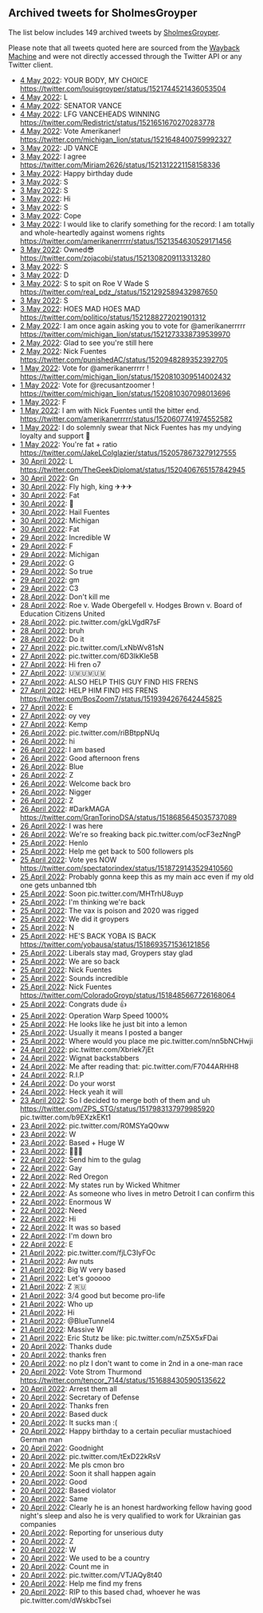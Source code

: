 ## Archived tweets for SholmesGroyper

The list below includes 149 archived tweets by
[SholmesGroyper](https://twitter.com/SholmesGroyper).

Please note that all tweets quoted here are sourced from the
[Wayback Machine](https://web.archive.org) and were not directly accessed through the Twitter API or
any Twitter client.

* [ 4 May 2022](https://web.archive.org/web/20220504070317/https://twitter.com/SholmesGroyper/status/1521747234198634496): YOUR BODY, MY CHOICE https://twitter.com/louisgroyper/status/1521744521436053504 <!--1521747234198634496-->
* [ 4 May 2022](https://web.archive.org/web/20220504010732/https://twitter.com/SholmesGroyper/status/1521657543189274624): L <!--1521657543189274624-->
* [ 4 May 2022](https://web.archive.org/web/20220504004714/https://twitter.com/SholmesGroyper/status/1521652503082934272): SENATOR VANCE <!--1521652503082934272-->
* [ 4 May 2022](https://web.archive.org/web/20220504004606/https://twitter.com/SholmesGroyper/status/1521652229165486087): LFG VANCEHEADS WINNING https://twitter.com/Redistrict/status/1521651670270283778 <!--1521652229165486087-->
* [ 4 May 2022](https://web.archive.org/web/20220504004346/https://twitter.com/SholmesGroyper/status/1521651714486677505): Vote Amerikaner! https://twitter.com/michigan_lion/status/1521648400759992327 <!--1521651714486677505-->
* [ 3 May 2022](https://web.archive.org/web/20220503204057/https://twitter.com/SholmesGroyper/status/1521590513392103425): JD VANCE <!--1521590513392103425-->
* [ 3 May 2022](https://web.archive.org/web/20220503201303/https://twitter.com/SholmesGroyper/status/1521583580891201536): I agree https://twitter.com/Miriam2626/status/1521312221158158336 <!--1521583580891201536-->
* [ 3 May 2022](https://web.archive.org/web/20220503175037/https://twitter.com/SholmesGroyper/status/1521547715515236352): Happy birthday dude <!--1521547715515236352-->
* [ 3 May 2022](https://web.archive.org/web/20220503134137/https://twitter.com/SholmesGroyper/status/1521485014667567110): S <!--1521485014667567110-->
* [ 3 May 2022](https://web.archive.org/web/20220503134455/https://twitter.com/SholmesGroyper/status/1521484853170036737): S <!--1521484853170036737-->
* [ 3 May 2022](https://web.archive.org/web/20220503083254/https://twitter.com/SholmesGroyper/status/1521407192552906752): Hi <!--1521407192552906752-->
* [ 3 May 2022](https://web.archive.org/web/20220503061602/https://twitter.com/SholmesGroyper/status/1521372756251656194): S <!--1521372756251656194-->
* [ 3 May 2022](https://web.archive.org/web/20220503061501/https://twitter.com/SholmesGroyper/status/1521372588458582016): Cope <!--1521372588458582016-->
* [ 3 May 2022](https://web.archive.org/web/20220503052903/https://twitter.com/SholmesGroyper/status/1521361130731577345): I would like to clarify something for the record: I am totally and whole-heartedly against womens rights https://twitter.com/amerikanerrrrr/status/1521354630529171456 <!--1521361130731577345-->
* [ 3 May 2022](https://web.archive.org/web/20220503033137/https://twitter.com/SholmesGroyper/status/1521331491690749952): Owned😎 https://twitter.com/zojacobi/status/1521308209113313280 <!--1521331491690749952-->
* [ 3 May 2022](https://web.archive.org/web/20220503015904/https://twitter.com/SholmesGroyper/status/1521308079974985729): S <!--1521308079974985729-->
* [ 3 May 2022](https://web.archive.org/web/20220503014908/https://twitter.com/SholmesGroyper/status/1521305580467535872): D <!--1521305580467535872-->
* [ 3 May 2022](https://web.archive.org/web/20220503014043/https://twitter.com/SholmesGroyper/status/1521303448729403392): S to spit on Roe V Wade   S https://twitter.com/real_pdz_/status/1521292589432987650 <!--1521303448729403392-->
* [ 3 May 2022](https://web.archive.org/web/20220503012420/https://twitter.com/SholmesGroyper/status/1521299517034881025): S <!--1521299517034881025-->
* [ 3 May 2022](https://web.archive.org/web/20220503012321/https://twitter.com/SholmesGroyper/status/1521299183512309761): HOES MAD HOES MAD https://twitter.com/politico/status/1521288272021901312 <!--1521299183512309761-->
* [ 2 May 2022](https://web.archive.org/web/20220502234533/https://twitter.com/SholmesGroyper/status/1521274617754791940): I am once again asking you to vote for  @amerikanerrrrr  https://twitter.com/michigan_lion/status/1521273338739539970 <!--1521274617754791940-->
* [ 2 May 2022](https://web.archive.org/web/20220502205052/https://twitter.com/SholmesGroyper/status/1521230232094658560): Glad to see you're still here <!--1521230232094658560-->
* [ 2 May 2022](https://web.archive.org/web/20220502042536/https://twitter.com/SholmesGroyper/status/1520982750546829312): Nick Fuentes https://twitter.com/punishedAC/status/1520948289352392705 <!--1520982750546829312-->
* [ 1 May 2022](https://web.archive.org/web/20220501192217/https://twitter.com/SholmesGroyper/status/1520845872883453952): Vote for  @amerikanerrrrr ! https://twitter.com/michigan_lion/status/1520810309514002432 <!--1520845872883453952-->
* [ 1 May 2022](https://web.archive.org/web/20220501192230/https://twitter.com/SholmesGroyper/status/1520845787294482432): Vote for  @recusantzoomer ! https://twitter.com/michigan_lion/status/1520810307098013696 <!--1520845787294482432-->
* [ 1 May 2022](https://web.archive.org/web/20220501091050/https://twitter.com/SholmesGroyper/status/1520691988340826112): F <!--1520691988340826112-->
* [ 1 May 2022](https://web.archive.org/web/20220501034934/https://twitter.com/SholmesGroyper/status/1520611122914598912): I am with Nick Fuentes until the bitter end. https://twitter.com/amerikanerrrrr/status/1520607741974552582 <!--1520611122914598912-->
* [ 1 May 2022](https://web.archive.org/web/20220501022729/https://twitter.com/SholmesGroyper/status/1520590560083554304): I do solemnly swear that Nick Fuentes has my undying loyalty and support 🤚 <!--1520590560083554304-->
* [ 1 May 2022](https://web.archive.org/web/20220501015400/https://twitter.com/SholmesGroyper/status/1520581932291088387): You're fat + ratio https://twitter.com/JakeLColglazier/status/1520578673279127555 <!--1520581932291088387-->
* [30 April 2022](https://web.archive.org/web/20220430233528/https://twitter.com/SholmesGroyper/status/1520547133375631360): L https://twitter.com/TheGeekDiplomat/status/1520406765157842945 <!--1520547133375631360-->
* [30 April 2022](https://web.archive.org/web/20220430201736/https://twitter.com/SholmesGroyper/status/1520497546782720004): Gn <!--1520497546782720004-->
* [30 April 2022](https://web.archive.org/web/20220430145429/https://twitter.com/SholmesGroyper/status/1520416173380227074): Fly high, king ✈✈✈ <!--1520416173380227074-->
* [30 April 2022](https://web.archive.org/web/20220430070611/https://twitter.com/SholmesGroyper/status/1520298366701297664): Fat <!--1520298366701297664-->
* [30 April 2022](https://web.archive.org/web/20220430070541/https://twitter.com/SholmesGroyper/status/1520298054926098433): 👋 <!--1520298054926098433-->
* [30 April 2022](https://web.archive.org/web/20220430053601/https://twitter.com/SholmesGroyper/status/1520275570243813377): Hail Fuentes <!--1520275570243813377-->
* [30 April 2022](https://web.archive.org/web/20220430053234/https://twitter.com/SholmesGroyper/status/1520274620271796225): Michigan <!--1520274620271796225-->
* [30 April 2022](https://web.archive.org/web/20220430003951/https://twitter.com/SholmesGroyper/status/1520201052469006338): Fat <!--1520201052469006338-->
* [29 April 2022](https://web.archive.org/web/20220429235705/https://twitter.com/SholmesGroyper/status/1520190294058221568): Incredible W <!--1520190294058221568-->
* [29 April 2022](https://web.archive.org/web/20220429215806/https://twitter.com/SholmesGroyper/status/1520160446254399488): F <!--1520160446254399488-->
* [29 April 2022](https://web.archive.org/web/20220429213636/https://twitter.com/SholmesGroyper/status/1520154936838963200): Michigan <!--1520154936838963200-->
* [29 April 2022](https://web.archive.org/web/20220429195918/https://twitter.com/SholmesGroyper/status/1520130598408540162): G <!--1520130598408540162-->
* [29 April 2022](https://web.archive.org/web/20220429174807/https://twitter.com/SholmesGroyper/status/1520097458788999170): So true <!--1520097458788999170-->
* [29 April 2022](https://web.archive.org/web/20220429112638/https://twitter.com/SholmesGroyper/status/1520001572649984000): gm <!--1520001572649984000-->
* [29 April 2022](https://web.archive.org/web/20220429050539/https://twitter.com/SholmesGroyper/status/1519905678894194689): C3 <!--1519905678894194689-->
* [28 April 2022](https://web.archive.org/web/20220428201119/https://twitter.com/SholmesGroyper/status/1519771135088504840): Don't kill me <!--1519771135088504840-->
* [28 April 2022](https://web.archive.org/web/20220428200637/https://twitter.com/SholmesGroyper/status/1519769019020103681): Roe v. Wade Obergefell v. Hodges Brown v. Board of Education  Citizens United <!--1519769019020103681-->
* [28 April 2022](https://web.archive.org/web/20220428101717/https://twitter.com/SholmesGroyper/status/1519621657215873024): pic.twitter.com/gkLVgdR7sF <!--1519621657215873024-->
* [28 April 2022](https://web.archive.org/web/20220428060839/https://twitter.com/SholmesGroyper/status/1519559076232974336): bruh <!--1519559076232974336-->
* [28 April 2022](https://web.archive.org/web/20220428054118/https://twitter.com/SholmesGroyper/status/1519552192008568833): Do it <!--1519552192008568833-->
* [27 April 2022](https://web.archive.org/web/20220427224657/https://twitter.com/SholmesGroyper/status/1519447945837428736): pic.twitter.com/LxNbWv81sN <!--1519447945837428736-->
* [27 April 2022](https://web.archive.org/web/20220427224217/https://twitter.com/SholmesGroyper/status/1519446732240785409): pic.twitter.com/6D3IkKle5B <!--1519446732240785409-->
* [27 April 2022](https://web.archive.org/web/20220427223529/https://twitter.com/SholmesGroyper/status/1519444895882256384): Hi fren o7 <!--1519444895882256384-->
* [27 April 2022](https://web.archive.org/web/20220427214705/https://twitter.com/SholmesGroyper/status/1519432896939020288): 🇺🇲🇺🇲🇺🇲 <!--1519432896939020288-->
* [27 April 2022](https://web.archive.org/web/20220427200743/https://twitter.com/SholmesGroyper/status/1519407968827154432): ALSO HELP THIS GUY FIND HIS FRENS <!--1519407968827154432-->
* [27 April 2022](https://web.archive.org/web/20220427195923/https://twitter.com/SholmesGroyper/status/1519405602824404993): HELP HIM FIND HIS FRENS https://twitter.com/BosZoom7/status/1519394267642445825 <!--1519405602824404993-->
* [27 April 2022](https://web.archive.org/web/20220427082644/https://twitter.com/SholmesGroyper/status/1519230722766159873): E <!--1519230722766159873-->
* [27 April 2022](https://web.archive.org/web/20220427080135/https://twitter.com/SholmesGroyper/status/1519225109164302336): oy vey <!--1519225109164302336-->
* [27 April 2022](https://web.archive.org/web/20220427045926/https://twitter.com/SholmesGroyper/status/1519179175000784898): Kemp <!--1519179175000784898-->
* [26 April 2022](https://web.archive.org/web/20220426222907/https://twitter.com/SholmesGroyper/status/1519080975497670659): pic.twitter.com/riBBtppNUq <!--1519080975497670659-->
* [26 April 2022](https://web.archive.org/web/20220426212155/https://twitter.com/SholmesGroyper/status/1519064079415054338): hi <!--1519064079415054338-->
* [26 April 2022](https://web.archive.org/web/20220426190735/https://twitter.com/SholmesGroyper/status/1519030306103246848): I am based <!--1519030306103246848-->
* [26 April 2022](https://web.archive.org/web/20220426180129/https://twitter.com/SholmesGroyper/status/1519013651818106884): Good afternoon frens <!--1519013651818106884-->
* [26 April 2022](https://web.archive.org/web/20220426175443/https://twitter.com/SholmesGroyper/status/1519011926784851974): Blue <!--1519011926784851974-->
* [26 April 2022](https://web.archive.org/web/20220426054436/https://twitter.com/SholmesGroyper/status/1518828250008592385): Z <!--1518828250008592385-->
* [26 April 2022](https://web.archive.org/web/20220426015528/https://twitter.com/SholmesGroyper/status/1518770654635515904): Welcome back bro <!--1518770654635515904-->
* [26 April 2022](https://web.archive.org/web/20220426010042/https://twitter.com/SholmesGroyper/status/1518756818687832064): Nigger <!--1518756818687832064-->
* [26 April 2022](https://web.archive.org/web/20220426005206/https://twitter.com/SholmesGroyper/status/1518754697125019648): Z <!--1518754697125019648-->
* [26 April 2022](https://web.archive.org/web/20220426004409/https://twitter.com/SholmesGroyper/status/1518752605475946496): #DarkMAGA  https://twitter.com/GranTorinoDSA/status/1518685645035737089 <!--1518752605475946496-->
* [26 April 2022](https://web.archive.org/web/20220426004156/https://twitter.com/SholmesGroyper/status/1518752123776811008): I was here <!--1518752123776811008-->
* [26 April 2022](https://web.archive.org/web/20220426003858/https://twitter.com/SholmesGroyper/status/1518751341576925187): We're so freaking back pic.twitter.com/ocF3ezNngP <!--1518751341576925187-->
* [25 April 2022](https://web.archive.org/web/20220425232245/https://twitter.com/SholmesGroyper/status/1518732093144117249): Henlo <!--1518732093144117249-->
* [25 April 2022](https://web.archive.org/web/20220425232143/https://twitter.com/SholmesGroyper/status/1518731847634767872): Help me get back to 500 followers pls <!--1518731847634767872-->
* [25 April 2022](https://web.archive.org/web/20220425231407/https://twitter.com/SholmesGroyper/status/1518729958373347328): Vote yes NOW https://twitter.com/spectatorindex/status/1518729143529410560 <!--1518729958373347328-->
* [25 April 2022](https://web.archive.org/web/20220425220609/https://twitter.com/SholmesGroyper/status/1518712860410535936): Probably gonna keep this as my main acc even if my old one gets unbanned tbh <!--1518712860410535936-->
* [25 April 2022](https://web.archive.org/web/20220425215133/https://twitter.com/SholmesGroyper/status/1518709080264749056): Soon pic.twitter.com/MHTrhU8uyp <!--1518709080264749056-->
* [25 April 2022](https://web.archive.org/web/20220425212445/https://twitter.com/SholmesGroyper/status/1518702007267344385): I'm thinking we're back <!--1518702007267344385-->
* [25 April 2022](https://web.archive.org/web/20220425211828/https://twitter.com/SholmesGroyper/status/1518700901934018560): The vax is poison and 2020 was rigged <!--1518700901934018560-->
* [25 April 2022](https://web.archive.org/web/20220425211628/https://twitter.com/SholmesGroyper/status/1518700420843159554): We did it groypers <!--1518700420843159554-->
* [25 April 2022](https://web.archive.org/web/20220425211440/https://twitter.com/SholmesGroyper/status/1518699772714143747): N <!--1518699772714143747-->
* [25 April 2022](https://web.archive.org/web/20220425205904/https://twitter.com/SholmesGroyper/status/1518696050088947714): HE'S BACK YOBA IS BACK https://twitter.com/yobausa/status/1518693571536121856 <!--1518696050088947714-->
* [25 April 2022](https://web.archive.org/web/20220425205123/https://twitter.com/SholmesGroyper/status/1518693943889829892): Liberals stay mad, Groypers stay glad <!--1518693943889829892-->
* [25 April 2022](https://web.archive.org/web/20220425201705/https://twitter.com/SholmesGroyper/status/1518685334220988418): We are so back <!--1518685334220988418-->
* [25 April 2022](https://web.archive.org/web/20220425195436/https://twitter.com/SholmesGroyper/status/1518679760595046407): Nick Fuentes <!--1518679760595046407-->
* [25 April 2022](https://web.archive.org/web/20220425194710/https://twitter.com/SholmesGroyper/status/1518677829222871045): Sounds incredible <!--1518677829222871045-->
* [25 April 2022](https://web.archive.org/web/20220425192104/https://twitter.com/SholmesGroyper/status/1518671247181336584): Nick Fuentes https://twitter.com/ColoradoGroyp/status/1518485667726168064 <!--1518671247181336584-->
* [25 April 2022](https://web.archive.org/web/20220425191943/https://twitter.com/SholmesGroyper/status/1518670962799087616): Congrats dude 👍 <!--1518670962799087616-->
* [25 April 2022](https://web.archive.org/web/20220425063659/https://twitter.com/SholmesGroyper/status/1518479114478526466): Operation Warp Speed 1000% <!--1518479114478526466-->
* [25 April 2022](https://web.archive.org/web/20220425022050/https://twitter.com/SholmesGroyper/status/1518414680318005257): He looks like he just bit into a lemon <!--1518414680318005257-->
* [25 April 2022](https://web.archive.org/web/20220425015039/https://twitter.com/SholmesGroyper/status/1518406924282310656): Usually it means I posted a banger <!--1518406924282310656-->
* [25 April 2022](https://web.archive.org/web/20220425014742/https://twitter.com/SholmesGroyper/status/1518406315206455308): Where would you place me pic.twitter.com/nn5bNCHwji <!--1518406315206455308-->
* [24 April 2022](https://web.archive.org/web/20220424213237/https://twitter.com/SholmesGroyper/status/1518342033567531008): pic.twitter.com/Xbriek7jEt <!--1518342033567531008-->
* [24 April 2022](https://web.archive.org/web/20220424184706/https://twitter.com/SholmesGroyper/status/1518300410347466752): Wignat backstabbers <!--1518300410347466752-->
* [24 April 2022](https://web.archive.org/web/20220424184418/https://twitter.com/SholmesGroyper/status/1518299677866835968): Me after reading that: pic.twitter.com/F7044ARHH8 <!--1518299677866835968-->
* [24 April 2022](https://web.archive.org/web/20220424084110/https://twitter.com/SholmesGroyper/status/1518147866564468739): R.I.P <!--1518147866564468739-->
* [24 April 2022](https://web.archive.org/web/20220424083105/https://twitter.com/SholmesGroyper/status/1518145327630635009): Do your worst <!--1518145327630635009-->
* [24 April 2022](https://web.archive.org/web/20220424004635/https://twitter.com/SholmesGroyper/status/1518028492130168833): Heck yeah it will <!--1518028492130168833-->
* [23 April 2022](https://web.archive.org/web/20220423225303/https://twitter.com/SholmesGroyper/status/1517999917259763713): So I decided to merge both of them and uh  https://twitter.com/ZPS_STG/status/1517983137979985920  pic.twitter.com/b9EXzkEKt1 <!--1517999917259763713-->
* [23 April 2022](https://web.archive.org/web/20220423221559/https://twitter.com/SholmesGroyper/status/1517990494344724480): pic.twitter.com/R0MSYaQ0ww <!--1517990494344724480-->
* [23 April 2022](https://web.archive.org/web/20220423143556/https://twitter.com/SholmesGroyper/status/1517874456181497859): W <!--1517874456181497859-->
* [23 April 2022](https://web.archive.org/web/20220423080348/https://twitter.com/SholmesGroyper/status/1517775992386998272): Based + Huge W <!--1517775992386998272-->
* [23 April 2022](https://web.archive.org/web/20220423003925/https://twitter.com/SholmesGroyper/status/1517664354627371009): 🔪🔪🔪 <!--1517664354627371009-->
* [22 April 2022](https://web.archive.org/web/20220422215631/https://twitter.com/SholmesGroyper/status/1517621901576880128): Send him to the gulag <!--1517621901576880128-->
* [22 April 2022](https://web.archive.org/web/20220422183046/https://twitter.com/SholmesGroyper/status/1517571580615921667): Gay <!--1517571580615921667-->
* [22 April 2022](https://web.archive.org/web/20220422182652/https://twitter.com/SholmesGroyper/status/1517570402364665857): Red Oregon <!--1517570402364665857-->
* [22 April 2022](https://web.archive.org/web/20220422181945/https://twitter.com/SholmesGroyper/status/1517568771929653249): My states run by Wicked Whitmer <!--1517568771929653249-->
* [22 April 2022](https://web.archive.org/web/20220422101614/https://twitter.com/SholmesGroyper/status/1517446939427622913): As someone who lives in metro Detroit I can confirm this <!--1517446939427622913-->
* [22 April 2022](https://web.archive.org/web/20220422072720/https://twitter.com/SholmesGroyper/status/1517404560020680704): Enormous W <!--1517404560020680704-->
* [22 April 2022](https://web.archive.org/web/20220422072134/https://twitter.com/SholmesGroyper/status/1517403079674671105): Need <!--1517403079674671105-->
* [22 April 2022](https://web.archive.org/web/20220422033853/https://twitter.com/SholmesGroyper/status/1517346938944905216): Hi <!--1517346938944905216-->
* [22 April 2022](https://web.archive.org/web/20220422032138/https://twitter.com/SholmesGroyper/status/1517341725949411328): It was so based <!--1517341725949411328-->
* [22 April 2022](https://web.archive.org/web/20220422012205/https://twitter.com/SholmesGroyper/status/1517312596390592514): I'm down bro <!--1517312596390592514-->
* [22 April 2022](https://web.archive.org/web/20220422001824/https://twitter.com/SholmesGroyper/status/1517296654545735686): E <!--1517296654545735686-->
* [21 April 2022](https://web.archive.org/web/20220421223511/https://twitter.com/SholmesGroyper/status/1517270674926145541): pic.twitter.com/fjLC3IyFOc <!--1517270674926145541-->
* [21 April 2022](https://web.archive.org/web/20220421215811/https://twitter.com/SholmesGroyper/status/1517261200274378759): Aw nuts <!--1517261200274378759-->
* [21 April 2022](https://web.archive.org/web/20220421212639/https://twitter.com/SholmesGroyper/status/1517253392971747330): Big W very based <!--1517253392971747330-->
* [21 April 2022](https://web.archive.org/web/20220421212439/https://twitter.com/SholmesGroyper/status/1517252814027771906): Let's gooooo <!--1517252814027771906-->
* [21 April 2022](https://web.archive.org/web/20220421182848/https://twitter.com/SholmesGroyper/status/1517208522584469504): Z 🇷🇺 <!--1517208522584469504-->
* [21 April 2022](https://web.archive.org/web/20220421075428/https://twitter.com/SholmesGroyper/status/1517049065095245824): 3/4 good but become pro-life <!--1517049065095245824-->
* [21 April 2022](https://web.archive.org/web/20220421073642/https://twitter.com/SholmesGroyper/status/1517044291956363265): Who up <!--1517044291956363265-->
* [21 April 2022](https://web.archive.org/web/20220421062141/https://twitter.com/SholmesGroyper/status/1517025600015413251): Hi <!--1517025600015413251-->
* [21 April 2022](https://web.archive.org/web/20220421054609/https://twitter.com/SholmesGroyper/status/1517016735802707969): @BlueTunnel4 <!--1517016735802707969-->
* [21 April 2022](https://web.archive.org/web/20220421050531/https://twitter.com/SholmesGroyper/status/1517006390786727936): Massive W <!--1517006390786727936-->
* [21 April 2022](https://web.archive.org/web/20220421045649/https://twitter.com/SholmesGroyper/status/1517004289096495107): Eric Stutz be like: pic.twitter.com/nZ5X5xFDai <!--1517004289096495107-->
* [20 April 2022](https://web.archive.org/web/20220420232715/https://twitter.com/SholmesGroyper/status/1516921380465520640): Thanks dude <!--1516921380465520640-->
* [20 April 2022](https://web.archive.org/web/20220420231633/https://twitter.com/SholmesGroyper/status/1516918530129678338): thanks fren <!--1516918530129678338-->
* [20 April 2022](https://web.archive.org/web/20220420224337/https://twitter.com/SholmesGroyper/status/1516910412196941825): no plz I don't want to come in 2nd in a one-man race <!--1516910412196941825-->
* [20 April 2022](https://web.archive.org/web/20220420210222/https://twitter.com/SholmesGroyper/status/1516884944685084679): Vote Strom Thurmond https://twitter.com/tencor_7144/status/1516884305905135622 <!--1516884944685084679-->
* [20 April 2022](https://web.archive.org/web/20220420202244/https://twitter.com/SholmesGroyper/status/1516874905719037953): Arrest them all <!--1516874905719037953-->
* [20 April 2022](https://web.archive.org/web/20220420195841/https://twitter.com/SholmesGroyper/status/1516868555756744706): Secretary of Defense <!--1516868555756744706-->
* [20 April 2022](https://web.archive.org/web/20220420183620/https://twitter.com/SholmesGroyper/status/1516848066959138817): Thanks fren <!--1516848066959138817-->
* [20 April 2022](https://web.archive.org/web/20220420094524/https://twitter.com/SholmesGroyper/status/1516714606361780224): Based duck <!--1516714606361780224-->
* [20 April 2022](https://web.archive.org/web/20220420081749/https://twitter.com/SholmesGroyper/status/1516692520855552001): It sucks man :( <!--1516692520855552001-->
* [20 April 2022](https://web.archive.org/web/20220420064122/https://twitter.com/SholmesGroyper/status/1516668114330652676): Happy birthday to a certain peculiar mustachioed German man <!--1516668114330652676-->
* [20 April 2022](https://web.archive.org/web/20220420063503/https://twitter.com/SholmesGroyper/status/1516666598869905410): Goodnight <!--1516666598869905410-->
* [20 April 2022](https://web.archive.org/web/20220420061916/https://twitter.com/SholmesGroyper/status/1516662715732963328): pic.twitter.com/tExD22kRsV <!--1516662715732963328-->
* [20 April 2022](https://web.archive.org/web/20220420061509/https://twitter.com/SholmesGroyper/status/1516661535011131393): Me pls cmon bro <!--1516661535011131393-->
* [20 April 2022](https://web.archive.org/web/20220420061359/https://twitter.com/SholmesGroyper/status/1516661384574025729): Soon it shall happen again <!--1516661384574025729-->
* [20 April 2022](https://web.archive.org/web/20220420060524/https://twitter.com/SholmesGroyper/status/1516659178491846658): Good <!--1516659178491846658-->
* [20 April 2022](https://web.archive.org/web/20220420054923/https://twitter.com/SholmesGroyper/status/1516655030094508035): Based violator <!--1516655030094508035-->
* [20 April 2022](https://web.archive.org/web/20220420053855/https://twitter.com/SholmesGroyper/status/1516652541324496901): Same <!--1516652541324496901-->
* [20 April 2022](https://web.archive.org/web/20220420052849/https://twitter.com/SholmesGroyper/status/1516649934312939524): Clearly he is an honest hardworking fellow having  good night's sleep and also he is very qualified to work for Ukrainian gas companies <!--1516649934312939524-->
* [20 April 2022](https://web.archive.org/web/20220420042654/https://twitter.com/SholmesGroyper/status/1516634410883375106): Reporting for unserious duty <!--1516634410883375106-->
* [20 April 2022](https://web.archive.org/web/20220420040501/https://twitter.com/SholmesGroyper/status/1516628867200520196): Z <!--1516628867200520196-->
* [20 April 2022](https://web.archive.org/web/20220420034602/https://twitter.com/SholmesGroyper/status/1516624072125337602): W <!--1516624072125337602-->
* [20 April 2022](https://web.archive.org/web/20220420025922/https://twitter.com/SholmesGroyper/status/1516612370717724673): We used to be a country <!--1516612370717724673-->
* [20 April 2022](https://web.archive.org/web/20220420004129/https://twitter.com/SholmesGroyper/status/1516577695299252225): Count me in <!--1516577695299252225-->
* [20 April 2022](https://web.archive.org/web/20220420002046/https://twitter.com/SholmesGroyper/status/1516572518085185541): pic.twitter.com/VTJAQy8t40 <!--1516572518085185541-->
* [20 April 2022](https://web.archive.org/web/20220420001805/https://twitter.com/SholmesGroyper/status/1516571207910498304): Help me find my frens <!--1516571207910498304-->
* [20 April 2022](https://web.archive.org/web/20220420001558/https://twitter.com/SholmesGroyper/status/1516571128382341125): RIP to this based chad, whoever he was pic.twitter.com/dWskbcTsei <!--1516571128382341125-->
